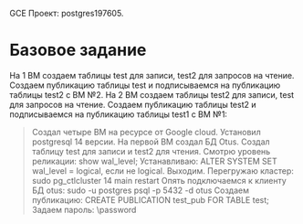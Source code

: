 GCE
Проект: postgres197605.

# Базовое задание 

На 1 ВМ создаем таблицы test для записи, test2 для запросов на чтение. Создаем публикацию таблицы test и подписываемся на публикацию таблицы test2 с ВМ №2. На 2 ВМ создаем таблицы test2 для записи, test для запросов на чтение. Создаем публикацию таблицы test2 и подписываемся на публикацию таблицы test1 с ВМ №1:

> Создал четыре ВМ на ресурсе от Google cloud. Установил postgresql 14 версии.
> На первой ВМ создал БД Otus. Создал таблицу test для записи и test2 для чтения.
> Смотрю уровень реликации: show wal_level; Устанавливаю: ALTER SYSTEM SET wal_level = logical, если не logical.
> Выходим. Перегружаю кластер: sudo pg_ctlcluster 14 main restart
> Опять подключаемся к клиенту БД otus: sudo -u postgres psql -p 5432 -d otus
> Создаем публикацию: CREATE PUBLICATION test_pub FOR TABLE test;
> Задаем пароль: \password 
> 
